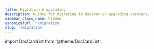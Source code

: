 ```yaml
---
title: Migration & upgrading
description: Guides for migrating to Dagster or upgrading versions.
sidebar_class_name: hidden
canonicalUrl: '/migration'
slug: '/migration'
---
```


import DocCardList from '@theme/DocCardList';

<DocCardList />
